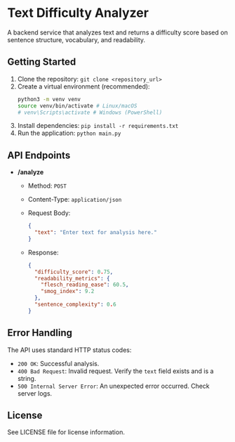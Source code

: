 # Text Difficulty Analyzer

A backend service that analyzes text and returns a difficulty score based on sentence structure, vocabulary, and readability.

## Getting Started

1.  Clone the repository: `git clone <repository_url>`
2.  Create a virtual environment (recommended):
    ```bash
    python3 -m venv venv
    source venv/bin/activate # Linux/macOS
    # venv\Scripts\activate # Windows (PowerShell)
    ```
3.  Install dependencies: `pip install -r requirements.txt`
4.  Run the application: `python main.py`

## API Endpoints

*   **/analyze**

    *   Method: `POST`
    *   Content-Type: `application/json`
    *   Request Body:

        ```json
        {
          "text": "Enter text for analysis here."
        }
        ```

    *   Response:

        ```json
        {
          "difficulty_score": 0.75,
          "readability_metrics": {
            "flesch_reading_ease": 60.5,
            "smog_index": 9.2
          },
          "sentence_complexity": 0.6
        }
        ```

## Error Handling

The API uses standard HTTP status codes:

*   `200 OK`: Successful analysis.
*   `400 Bad Request`: Invalid request. Verify the `text` field exists and is a string.
*   `500 Internal Server Error`: An unexpected error occurred. Check server logs.

## License

See LICENSE file for license information.